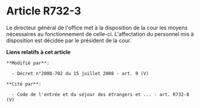 # Article R732-3

Le directeur général de l'office met à la disposition de la cour les moyens nécessaires au fonctionnement de celle-ci.
L'affectation du personnel mis à disposition est décidée par le président de la cour.

**Liens relatifs à cet article**

	**Modifié par**:

	  - Décret n°2008-702 du 15 juillet 2008 - art. 9 (V)

	**Cité par**:

	  - Code de l'entrée et du séjour des étrangers et ... - art. R732-8 (V)
